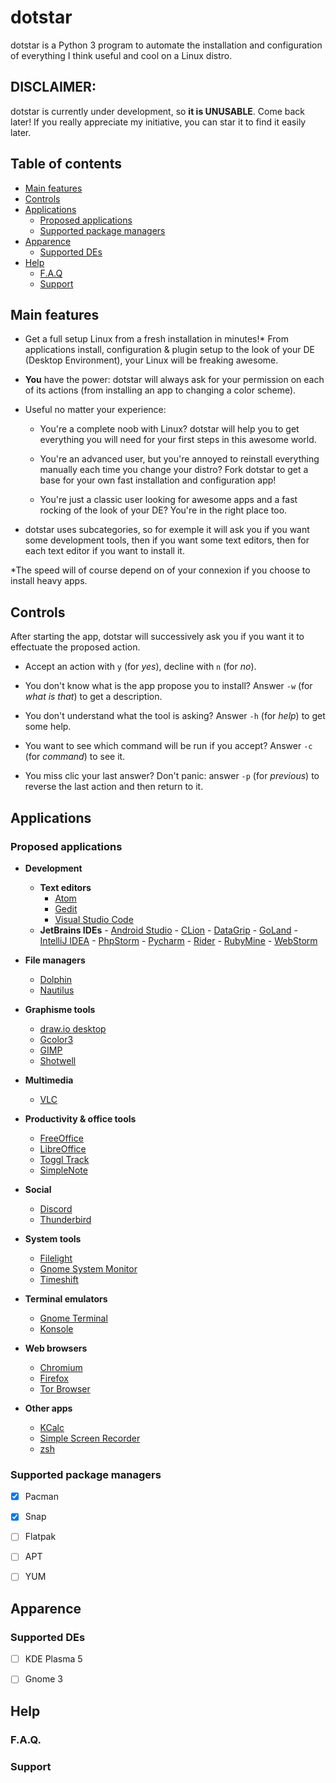 # dotstar
dotstar is a Python 3 program to automate the installation and configuration of everything I think useful and cool on a Linux distro.



## DISCLAIMER:
dotstar is currently under development, so **it is UNUSABLE**. Come back later! If you really appreciate my initiative, you can star it to find it easily later.



## Table of contents
- [Main features](#main-features)
- [Controls](#controls)
- [Applications](#applications)
    - [Proposed applications](#proposed-applications)
    - [Supported package managers](#supported-package-managers)
- [Apparence](#apparence)
    - [Supported DEs](#supported-DEs)
- [Help](#help)
    - [F.A.Q](#F.A.Q.)
    - [Support](#support)
  


## Main features
- Get a full setup Linux from a fresh installation in minutes!* From applications install, configuration & plugin setup to the look of your DE (Desktop Environment), your Linux will be freaking awesome.

- **You** have the power: dotstar will always ask for your permission on each of its actions (from installing an app to changing a color scheme).

- Useful no matter your experience:

    - You're a complete noob with Linux? dotstar will help you to get everything you will need for your first steps in this awesome world.

    - You're an advanced user, but you're annoyed to reinstall everything manually each time you change your distro? Fork dotstar to get a base for your own fast installation and configuration app!

    - You're just a classic user looking for awesome apps and a fast rocking of the look of your DE? You're in the right place too.

- dotstar uses subcategories, so for exemple it will ask you if you want some development tools, then if you want some text editors, then for each text editor if you want to install it. 

*The speed will of course depend on of your connexion if you choose to install heavy apps.



## Controls
After starting the app, dotstar will successively ask you if you want it to effectuate the proposed action.

- Accept an action with `y` (for *yes*), decline with `n` (for *no*).

- You don't know what is the app propose you to install? Answer `-w` (for *what is that*) to get a description.

- You don't understand what the tool is asking? Answer `-h` (for *help*) to get some help.

- You want to see which command will be run if you accept? Answer `-c` (for *command*) to see it.

- You miss clic your last answer? Don't panic: answer `-p` (for *previous*) to reverse the last action and then return to it.



## Applications
### Proposed applications 

- **Development**
    - **Text editors**
        - [Atom](https://atom.io)
        - [Gedit](https://wiki.gnome.org/Apps/Gedit)
        - [Visual Studio Code](https://code.visualstudio.com/)
    - **JetBrains IDEs**
            - [Android Studio](https://developer.android.com/studio)
            - [CLion](https://www.jetbrains.com/clion/)
            - [DataGrip](https://www.jetbrains.com/datagrip/)
            - [GoLand](https://www.jetbrains.com/go/)
            - [IntelliJ IDEA](https://www.jetbrains.com/idea/)
            - [PhpStorm](https://www.jetbrains.com/phpstorm/)
            - [Pycharm](https://www.jetbrains.com/pycharm/)
            - [Rider](https://www.jetbrains.com/rider/)
            - [RubyMine](https://www.jetbrains.com/ruby/)
            - [WebStorm](https://www.jetbrains.com/webstorm/)
 
- **File managers**
    - [Dolphin](https://apps.kde.org/dolphin/)
    - [Nautilus](https://wiki.gnome.org/Apps/Files)

 - **Graphisme tools**
    - [draw.io desktop](https://github.com/jgraph/drawio-desktop)
    - [Gcolor3](https://www.hjdskes.nl/projects/gcolor3/)
    - [GIMP](https://www.gimp.org)
    - [Shotwell](https://wiki.gnome.org/Apps/Shotwell)

- **Multimedia**
    - [VLC](https://www.videolan.org/vlc/)

- **Productivity & office tools**
    - [FreeOffice](https://www.freeoffice.com/en/)
    - [LibreOffice](https://www.libreoffice.org/)
    - [Toggl Track](https://www.toggl.com/track/)
    - [SimpleNote](https://simplenote.com)

- **Social**
    - [Discord](https://discord.com/)
    - [Thunderbird](https://www.thunderbird.net/)

- **System tools**
    - [Filelight](https://apps.kde.org/filelight/)
    - [Gnome System Monitor](https://wiki.gnome.org/Apps/SystemMonitor/)
    - [Timeshift](https://github.com/teejee2008/timeshift)

- **Terminal emulators**
    - [Gnome Terminal](https://wiki.gnome.org/Apps/Terminal)
    - [Konsole](https://konsole.kde.org/)

- **Web browsers**
    - [Chromium](https://www.chromium.org/Home)
    - [Firefox](https://www.mozilla.org/en-US/firefox/new/)
    - [Tor Browser](https://www.torproject.org/)

- **Other apps**
    - [KCalc](https://apps.kde.org/kcalc/)
    - [Simple Screen Recorder](https://www.maartenbaert.be/simplescreenrecorder/)
    - [zsh](https://www.zsh.org)


### Supported package managers
- [X] Pacman
- [X] Snap
- [ ] Flatpak
- [ ] APT
- [ ] YUM



## Apparence
### Supported DEs
- [ ] KDE Plasma 5
- [ ] Gnome 3



## Help
### F.A.Q.
### Support

